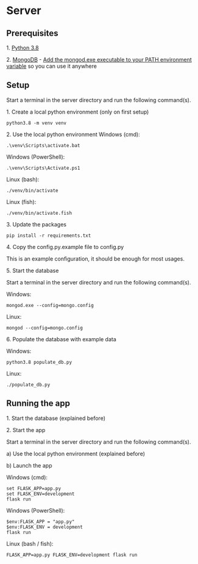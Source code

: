 # Server


## Prerequisites
1\. [Python 3.8](https://www.python.org/downloads/)

2\. [MongoDB](https://docs.mongodb.com/manual/administration/install-community/)
    - [Add the mongod.exe executable to your PATH environment variable](https://docs.microsoft.com/en-us/azure/virtual-machines/windows/install-mongodb#configure-the-vm-and-mongodb)
    so you can use it anywhere
    
## Setup

Start a terminal in the server directory and run the following command(s).

1\. Create a local python environment
(only on first setup)
```
python3.8 -m venv venv
```

2\. Use the local python environment
Windows (cmd):
```
.\venv\Scripts\activate.bat
```

Windows (PowerShell):
```
.\venv\Scripts\Activate.ps1
```

Linux (bash):
```
./venv/bin/activate
```

Linux (fish):
```
./venv/bin/activate.fish
```

3\. Update the packages
```
pip install -r requirements.txt
```

4\. Copy the config.py.example file to config.py

This is an example configuration, it should be enough for most usages.

5\. Start the database

Start a terminal in the server directory and run the following command(s).

Windows:
```
mongod.exe --config=mongo.config
```

Linux:
```
mongod --config=mongo.config
```

6\. Populate the database with example data

Windows:
```
python3.8 populate_db.py
```

Linux:
```
./populate_db.py
```

## Running the app
1\. Start the database (explained before)

2\. Start the app
 
Start a terminal in the server directory and run the following command(s).

a) Use the local python environment (explained before)

b) Launch the app

Windows (cmd):
```
set FLASK_APP=app.py
set FLASK_ENV=development
flask run
```

Windows (PowerShell):
```
$env:FLASK_APP = "app.py"
$env:FLASK_ENV = development
flask run
```

Linux (bash / fish):
```
FLASK_APP=app.py FLASK_ENV=development flask run
```
